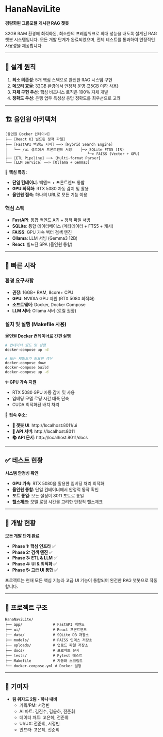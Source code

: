# HanaNaviLite

**경량화된 그룹포털 게시판 RAG 챗봇**

32GB RAM 환경에 최적화된, 최소한의 프레임워크로 최대 성능을 내도록 설계된 RAG 챗봇 시스템입니다. 모든 개발 단계가 완료되었으며, 전체 테스트를 통과하여 안정적인 사용성을 제공합니다.

---

## 🎯 **설계 원칙**

1.  **최소 의존성**: 5개 핵심 스택으로 완전한 RAG 시스템 구현
2.  **메모리 효율**: 32GB 환경에서 안정적 운영 (25GB 이하 사용)
3.  **자체 구현 우선**: 핵심 비즈니스 로직은 100% 자체 개발
4.  **정확도 우선**: 은행 업무 특성상 응답 정확도를 최우선으로 고려

---

## 🏗️ **올인원 아키텍처**

```
[올인원 Docker 컨테이너]
├── [React UI 빌드된 정적 파일]
├── [FastAPI 백엔드 서버] ──> [Hybrid Search Engine]
│   └── /ui 경로에서 프론트엔드 서빙    ├─> SQLite FTS5 (IR)
│                                     └─> FAISS (Vector + GPU)
├── [ETL Pipeline] ──> [Multi-format Parser]
└── [LLM Service] ──> [Ollama + Gemma3]
```

**🎯 핵심 특징:**
- **단일 컨테이너**: 백엔드 + 프론트엔드 통합
- **GPU 최적화**: RTX 5080 자동 감지 및 활용
- **올인원 접속**: 하나의 URL로 모든 기능 이용

### **핵심 스택**
*   **FastAPI**: 통합 백엔드 API + 정적 파일 서빙
*   **SQLite**: 통합 데이터베이스 (메타데이터 + FTS5 + 캐시)
*   **FAISS**: GPU 가속 벡터 검색 엔진
*   **Ollama**: LLM 서빙 (Gemma3 12B)
*   **React**: 빌드된 SPA (올인원 통합)

---

## 🚀 **빠른 시작**

### **환경 요구사항**
*   **권장**: 16GB+ RAM, 8core+ CPU
*   **GPU**: NVIDIA GPU 지원 (RTX 5080 최적화)
*   **소프트웨어**: Docker, Docker Compose
*   **LLM 서버**: Ollama 서버 (로컬 권장)

### **설치 및 실행 (Makefile 사용)**

**올인원 Docker 컨테이너로 간편 실행**

```bash
# 컨테이너 빌드 및 실행
docker-compose up -d

# 또는 재빌드가 필요한 경우
docker-compose down
docker-compose build
docker-compose up -d
```

**✨ GPU 가속 지원**
- RTX 5080 GPU 자동 감지 및 사용
- 임베딩 모델 로딩 시간 대폭 단축
- CUDA 최적화된 배치 처리

**🎯 접속 주소:**
*   **🤖 챗봇 UI**: http://localhost:8011/ui
*   **📡 API 서버**: http://localhost:8011
*   **📚 API 문서**: http://localhost:8011/docs

---

## ✅ **테스트 현황**

**시스템 안정성 확인**

*   **GPU 가속**: RTX 5080을 활용한 임베딩 처리 최적화
*   **올인원 통합**: 단일 컨테이너에서 안정적 동작 확인
*   **포트 통일**: 모든 설정이 8011 포트로 통일
*   **헬스체크**: 모델 로딩 시간을 고려한 안정적 헬스체크

---

## 🚧 **개발 현황**

**모든 개발 단계 완료**

*   **Phase 1: 핵심 인프라** ✅
*   **Phase 2: 검색 엔진** ✅
*   **Phase 3: ETL & LLM** ✅
*   **Phase 4: UI & 최적화** ✅
*   **Phase 5: 고급 UI 통합** ✅

프로젝트는 현재 모든 핵심 기능과 고급 UI 기능이 통합되어 완전한 RAG 챗봇으로 작동합니다.

---

## 📂 **프로젝트 구조**

```
HanaNaviLite/
├── app/              # FastAPI 백엔드
├── ui/               # React 프론트엔드
├── data/             # SQLite DB 저장소
├── models/           # FAISS 인덱스 저장소
├── uploads/          # 업로드 파일 저장소
├── docs/             # 프로젝트 문서
├── tests/            # Pytest 테스트
├── Makefile          # 자동화 스크립트
└── docker-compose.yml # Docker 설정
```

---

## 👥 **기여자**

*   **팀 위자드 2팀 - 하나 내비**
    *   기획/PM: 서정빈
    *   AI 파트: 김진수, 김윤하, 전준휘
    *   데이터 파트: 고은혜, 전준휘
    *   UI/UX: 전준휘, 서정빈
    *   인프라: 고은혜, 전준휘
